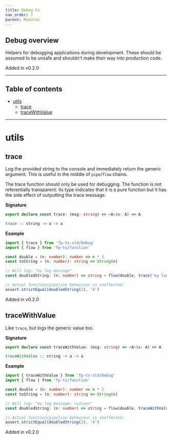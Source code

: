 ```yaml
---
title: Debug.ts
nav_order: 7
parent: Modules
---
```


## Debug overview

Helpers for debugging applications during development. These should be
assumed to be unsafe and shouldn't make their way into production code.

Added in v0.2.0

---

<h2 class="text-delta">Table of contents</h2>

- [utils](#utils)
  - [trace](#trace)
  - [traceWithValue](#tracewithvalue)

---

# utils

## trace

Log the provided string to the console and immediately return the generic
argument. This is useful in the middle of `pipe`/`flow` chains.

The trace function should only be used for debugging. The function is not
referentially transparent: its type indicates that it is a pure function but
it has the side effect of outputting the trace message.

**Signature**

```ts
export declare const trace: (msg: string) => <A>(x: A) => A
```

```hs
trace :: string -> a -> a
```

**Example**

```ts
import { trace } from 'fp-ts-std/Debug'
import { flow } from 'fp-ts/function'

const double = (n: number): number => n * 2
const toString = (n: number): string => String(n)

// Will log: "my log message"
const doubledString: (n: number) => string = flow(double, trace('my log message'), toString)

// Actual function/pipeline behaviour is unaffected:
assert.strictEqual(doubledString(2), '4')
```

Added in v0.2.0

## traceWithValue

Like `trace`, but logs the generic value too.

**Signature**

```ts
export declare const traceWithValue: (msg: string) => <A>(x: A) => A
```

```hs
traceWithValue :: string -> a -> a
```

**Example**

```ts
import { traceWithValue } from 'fp-ts-std/Debug'
import { flow } from 'fp-ts/function'

const double = (n: number): number => n * 2
const toString = (n: number): string => String(n)

// Will log: "my log message: <value>"
const doubledString: (n: number) => string = flow(double, traceWithValue('my log message: '), toString)

// Actual function/pipeline behaviour is unaffected:
assert.strictEqual(doubledString(2), '4')
```

Added in v0.2.0
